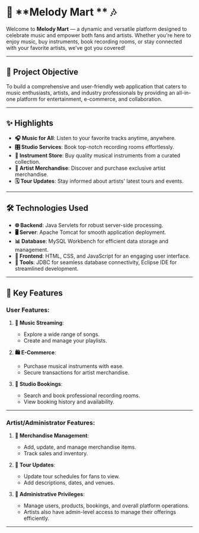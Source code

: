 # 🎼 **Melody Mart ** 🎶  

Welcome to **Melody Mart** — a dynamic and versatile platform designed to celebrate music and empower both fans and artists. Whether you're here to enjoy music, buy instruments, book recording rooms, or stay connected with your favorite artists, we’ve got you covered!  

---

## 🌟 **Project Objective**  

To build a comprehensive and user-friendly web application that caters to music enthusiasts, artists, and industry professionals by providing an all-in-one platform for entertainment, e-commerce, and collaboration.  

---

## ✨ **Highlights**  

- **🎧 Music for All**: Listen to your favorite tracks anytime, anywhere.  
- **🎛️ Studio Services**: Book top-notch recording rooms effortlessly.  
- **🎻 Instrument Store**: Buy quality musical instruments from a curated collection.  
- **👕 Artist Merchandise**: Discover and purchase exclusive artist merchandise.  
- **🗓️ Tour Updates**: Stay informed about artists' latest tours and events.  

---

## 🛠️ **Technologies Used**  

- **🌐 Backend**: Java Servlets for robust server-side processing.  
- **🖥️ Server**: Apache Tomcat for smooth application deployment.  
- **📊 Database**: MySQL Workbench for efficient data storage and management.  
- **🎨 Frontend**: HTML, CSS, and JavaScript for an engaging user interface.  
- **🔗 Tools**: JDBC for seamless database connectivity, Eclipse IDE for streamlined development.  

---

## 🚀 **Key Features**  

### **User Features**:  
1. **🎵 Music Streaming**:  
   - Explore a wide range of songs.  
   - Create and manage your playlists.  

2. **🛍️ E-Commerce**:  
   - Purchase musical instruments with ease.  
   - Secure transactions for artist merchandise.  

3. **🎤 Studio Bookings**:  
   - Search and book professional recording rooms.  
   - View booking history and availability.  

---

### **Artist/Administrator Features**:  
1. **🎨 Merchandise Management**:  
   - Add, update, and manage merchandise items.  
   - Track sales and inventory.  

2. **📆 Tour Updates**:  
   - Update tour schedules for fans to view.  
   - Add descriptions, dates, and venues.  

3. **🔐 Administrative Privileges**:  
   - Manage users, products, bookings, and overall platform operations.  
   - Artists also have admin-level access to manage their offerings efficiently.  

---


